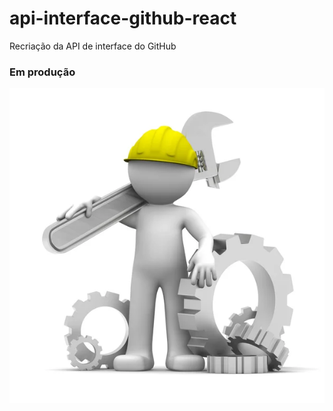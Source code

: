 # api-interface-github-react
Recriação da API de interface do GitHub

### Em produção

![image](src/img/trabalhando.jpg)